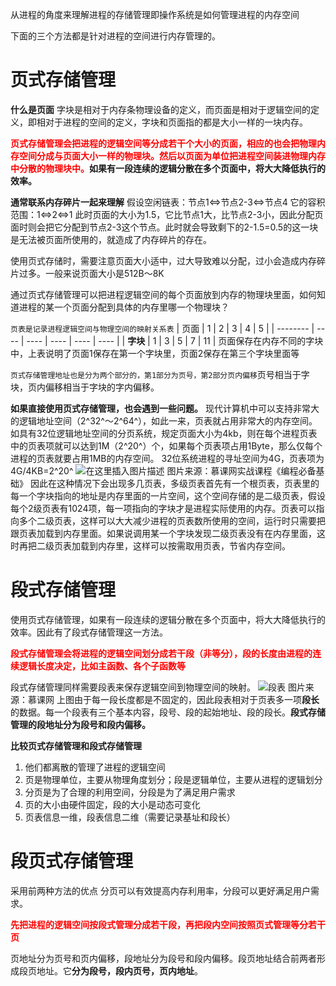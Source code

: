 从进程的角度来理解进程的存储管理即操作系统是如何管理进程的内存空间

下面的三个方法都是针对进程的空间进行内存管理的。
# 页式存储管理
**什么是页面**
字块是相对于内存条物理设备的定义，而页面是相对于逻辑空间的定义，即相对于进程的空间的定义，字块和页面指的都是大小一样的一块内存。

<b><font color = "red">页式存储管理会把进程的逻辑空间等分成若干个大小的页面，相应的也会把物理内存空间分成与页面大小一样的物理块。然后以页面为单位把进程空间装进物理内存中分散的物理块中。</font></b>**如果有一段连续的逻辑分散在多个页面中，将大大降低执行的效率。**

**通常联系内存碎片一起来理解**
假设空闲链表：节点1<=>节点2-3<=>节点4
它的容积范围：1<=>2<=>1
此时页面的大小为1.5，它比节点1大，比节点2-3小，因此分配页面时则会把它分配到节点2-3这个节点。此时就会导致剩下的2-1.5=0.5的这一块是无法被页面所使用的，就造成了内存碎片的存在。

使用页式存储时，需要注意页面大小适中，过大导致难以分配，过小会造成内存碎片过多。一般来说页面大小是512B～8K 

通过页式存储管理可以把进程逻辑空间的每个页面放到内存的物理块里面，如何知道进程的某一个页面分配到具体的内存里哪一个物理块？

`页表是记录进程逻辑空间与物理空间的映射关系表`
| 页面     | 1    | 2    | 3    | 4    | 5    |
| -------- | ---- | ---- | ---- | ---- | ---- |
| **字块** | 1    | 3    | 5    | 7    | 11   |
页面保存在内存不同的字块中，上表说明了页面1保存在第一个字块里，页面2保存在第三个字块里面等

`页式存储管理地址也是分为两个部分的，第1部分为页号，第2部分页内偏移`页号相当于字块，页内偏移相当于字块的字内偏移。

**如果直接使用页式存储管理，也会遇到一些问题。**
现代计算机中可以支持非常大的逻辑地址空间（2^32^～2^64^），如此一来，页表就占用非常大的内存空间。如具有32位逻辑地址空间的分页系统，规定页面大小为4kb，则在每个进程页表中的页表项就可以达到1M（2^20^）个，如果每个页表项占用1Byte，那么仅每个进程的页表就要占用1MB的内存空间。
32位系统进程的寻址空间为4G，页表项为4G/4KB=2^20^
![在这里插入图片描述](https://img-blog.csdnimg.cn/20200831080322329.png?x-oss-process=image/watermark,type_ZmFuZ3poZW5naGVpdGk,shadow_10,text_aHR0cHM6Ly9ibG9nLmNzZG4ubmV0L3dhbmtjbg==,size_16,color_FFFFFF,t_70#pic_center)
图片来源：慕课网实战课程《编程必备基础》
因此在这种情况下会出现多几页表，多级页表首先有一个根页表，页表里的每一个字块指向的地址是内存里面的一片空间，这个空间存储的是二级页表，假设每个2级页表有1024项，每一项指向的字块才是进程实际使用的内存。页表可以指向多个二级页表，这样可以大大减少进程的页表数所使用的空间，运行时只需要把跟页表加载到内存里面。如果说调用某一个字块发现二级页表没有在内存里面，这时再把二级页表加载到内存里，这样可以按需取用页表，节省内存空间。

# 段式存储管理
使用页式存储管理，如果有一段连续的逻辑分散在多个页面中，将大大降低执行的效率。因此有了段式存储管理这一方法。

<b><font color = "red">段式存储管理会将进程的逻辑空间划分成若干段（非等分），段的长度由进程的连续逻辑长度决定，比如主函数、各个子函数等</font></b>

段式存储管理同样需要段表来保存逻辑空间到物理空间的映射。
![段表](https://img-blog.csdnimg.cn/20200901220608314.png?x-oss-process=image/watermark,type_ZmFuZ3poZW5naGVpdGk,shadow_10,text_aHR0cHM6Ly9ibG9nLmNzZG4ubmV0L3dhbmtjbg==,size_16,color_FFFFFF,t_70#pic_center)
图片来源：慕课网
上图由于每一段长度都是不固定的，因此段表相对于页表多一项**段长**的数据。每一个段表有三个基本内容，段号、段的起始地址、段的段长。**段式存储管理的段地址分为段号和段内偏移。**


**比较页式存储管理和段式存储管理**
1. 他们都离散的管理了进程的逻辑空间
2. 页是物理单位，主要从物理角度划分；段是逻辑单位，主要从进程的逻辑划分
3. 分页是为了合理的利用空间，分段是为了满足用户需求
4. 页的大小由硬件固定，段的大小是动态可变化
5. 页表信息一维，段表信息二维（需要记录基址和段长）


# 段页式存储管理
采用前两种方法的优点
分页可以有效提高内存利用率，分段可以更好满足用户需求。 

<b><font color = "red">先把进程的逻辑空间按段式管理分成若干段，再把段内空间按照页式管理等分若干页</font></b>

页地址分为页号和页内偏移，段地址分为段号和段内偏移。段页地址结合前两者形成段页地址。它**分为段号，段内页号，页内地址**。
